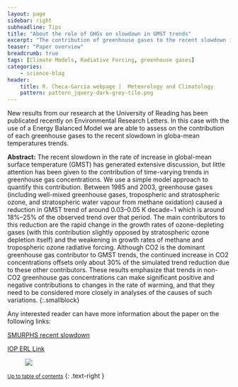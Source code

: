 ```yaml
---
layout: page
sidebar: right
subheadline: Tips
title: "About the role of GHGs on slowdown in GMST trends"
excerpt: "The contribution of greenhouse gases to the recent slowdown in global-mean temperature trends"
teaser: "Paper overview"
breadcrumb: true
tags: [Climate Models, Radiative Forcing, greenhouse gases]
categories:
    - science-blog
header:
    title: R. Checa-Garcia webpage |  Meteorology and Climatology
    pattern: pattern_jquery-dark-grey-tile.png
---
```


New results from our research at the University of Reading has been publicated recently on Environmental Research Letters. In this case with the use of a Energy Balanced Model we are able to assess on the contribution of each greenhouse gases to the recent slowdown in globa-mean temperatures trends. 

**Abstract:**
The recent slowdown in the rate of increase in global-mean surface temperature (GMST) has generated extensive discussion, but little attention has been given to the contribution of time-varying trends in greenhouse gas concentrations. We use a simple model approach to quantify this contribution. Between 1985 and 2003, greenhouse gases (including well-mixed greenhouse gases, tropospheric and stratospheric ozone, and stratospheric water vapour from methane oxidation) caused a reduction in GMST trend of around 0.03–0.05 K decade−1 which is around 18%–25% of the observed trend over that period. The main contributors to this reduction are the rapid change in the growth rates of ozone-depleting gases (with this contribution slightly opposed by stratospheric ozone depletion itself) and the weakening in growth rates of methane and tropospheric ozone radiative forcing. Although CO2 is the dominant greenhouse gas contributor to GMST trends, the continued increase in CO2 concentrations offsets only about 30% of the simulated trend reduction due to these other contributors. These results emphasize that trends in non-CO2 greenhouse gas concentrations can make significant positive and negative contributions to changes in the rate of warming, and that they need to be considered more closely in analyses of the causes of such variations.
{:.smallblock}

Any interested reader can have more information about the paper on the following links:

[SMURPHS recent slowdown](https://www.smurphs.leeds.ac.uk/new-publication-the-contribution-of-greenhouse-gases-to-the-recent-slowdown-in-global-mean-temperature-trends/)

[IOP ERL Link](http://iopscience.iop.org/article/10.1088/1748-9326/11/9/094018/meta)

<figure class="half">
<a
href="http://cdn.iopscience.com/images/1748-9326/11/9/094018/Full/erlaa3c6bf2_lr.jpg"><img src="http://cdn.iopscience.com/images/1748-9326/11/9/094018/Full/erlaa3c6bf2_lr.jpg"></a>
	<figcaption><a title="Overlapping GMST trends using a 15 year window."
 </a></figcaption>
</figure>


<small markdown="1">[Up to table of contents](#toc)</small>
{: .text-right }
